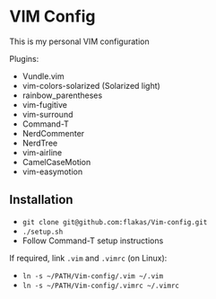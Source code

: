 VIM Config
==========
This is my personal VIM configuration

Plugins:
- Vundle.vim
- vim-colors-solarized (Solarized light)
- rainbow_parentheses
- vim-fugitive
- vim-surround
- Command-T
- NerdCommenter
- NerdTree
- vim-airline
- CamelCaseMotion
- vim-easymotion

Installation
------------

- `git clone git@github.com:flakas/Vim-config.git`
- `./setup.sh`
- Follow Command-T setup instructions

If required, link `.vim` and `.vimrc` (on Linux):

- `ln -s ~/PATH/Vim-config/.vim ~/.vim`
- `ln -s ~/PATH/Vim-config/.vimrc ~/.vimrc`
